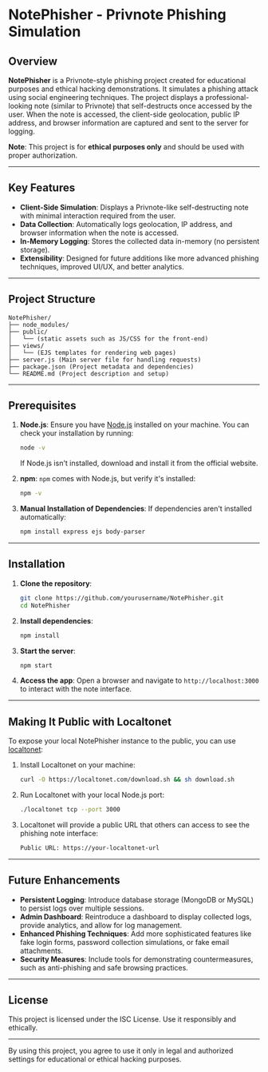
# NotePhisher - Privnote Phishing Simulation

## Overview

**NotePhisher** is a Privnote-style phishing project created for educational purposes and ethical hacking demonstrations. It simulates a phishing attack using social engineering techniques. The project displays a professional-looking note (similar to Privnote) that self-destructs once accessed by the user. When the note is accessed, the client-side geolocation, public IP address, and browser information are captured and sent to the server for logging.

**Note**: This project is for **ethical purposes only** and should be used with proper authorization.

---

## Key Features

- **Client-Side Simulation**: Displays a Privnote-like self-destructing note with minimal interaction required from the user.
- **Data Collection**: Automatically logs geolocation, IP address, and browser information when the note is accessed.
- **In-Memory Logging**: Stores the collected data in-memory (no persistent storage).
- **Extensibility**: Designed for future additions like more advanced phishing techniques, improved UI/UX, and better analytics.

---

## Project Structure

```
NotePhisher/
├── node_modules/
├── public/
│   └── (static assets such as JS/CSS for the front-end)
├── views/
│   └── (EJS templates for rendering web pages)
├── server.js (Main server file for handling requests)
├── package.json (Project metadata and dependencies)
└── README.md (Project description and setup)
```

---

## Prerequisites

1. **Node.js**: Ensure you have [Node.js](https://nodejs.org/en/download/) installed on your machine. You can check your installation by running:
   ```bash
   node -v
   ```
   If Node.js isn't installed, download and install it from the official website.

2. **npm**: `npm` comes with Node.js, but verify it's installed:
   ```bash
   npm -v
   ```

3. **Manual Installation of Dependencies**: If dependencies aren't installed automatically:
   ```bash
   npm install express ejs body-parser
   ```

---

## Installation

1. **Clone the repository**:
   ```bash
   git clone https://github.com/yourusername/NotePhisher.git
   cd NotePhisher
   ```

2. **Install dependencies**:
   ```bash
   npm install
   ```

3. **Start the server**:
   ```bash
   npm start
   ```

4. **Access the app**: 
   Open a browser and navigate to `http://localhost:3000` to interact with the note interface.

---

## Making It Public with Localtonet

To expose your local NotePhisher instance to the public, you can use [localtonet](https://localtonet.com/):

1. Install Localtonet on your machine:
   ```bash
   curl -O https://localtonet.com/download.sh && sh download.sh
   ```

2. Run Localtonet with your local Node.js port:
   ```bash
   ./localtonet tcp --port 3000
   ```

3. Localtonet will provide a public URL that others can access to see the phishing note interface:
   ```bash
   Public URL: https://your-localtonet-url
   ```

---

## Future Enhancements

- **Persistent Logging**: Introduce database storage (MongoDB or MySQL) to persist logs over multiple sessions.
- **Admin Dashboard**: Reintroduce a dashboard to display collected logs, provide analytics, and allow for log management.
- **Enhanced Phishing Techniques**: Add more sophisticated features like fake login forms, password collection simulations, or fake email attachments.
- **Security Measures**: Include tools for demonstrating countermeasures, such as anti-phishing and safe browsing practices.

---

## License

This project is licensed under the ISC License. Use it responsibly and ethically.

---

By using this project, you agree to use it only in legal and authorized settings for educational or ethical hacking purposes.

